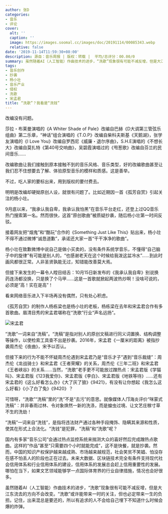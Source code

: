```yaml
---
author: 张D
categories:
- 音乐
- 评论
cover:
  alt: ''
  caption: ''
  image: https://images.soomal.cc/images/doc/20191114/00085343.webp
  relative: false
date: '2019-11-14T11:59:30+08:00'
description: 源自：音乐周报 | 版权：转载 |  平均/总评分：00.00/0
summary: 虽然随着AI（人工智能）作曲技术的进步，“洗歌”现象很有可能不减反增，但是大江东流去的方向不会改变。“洗歌”或许能带来一时的关注，但也必定带来一生的负担。记住，出来混总是要还的，所以有追求的人不会给自己埋下不知道什么时候会爆的炸弹。
tags:
- 音乐创作
- 抄袭
- 杨小壮
- 音乐产业
- 侵权
- 洗歌
- 宋孟君
title: “洗歌”？我看是“洗钱”
---
```


改编没有问题。

莎拉・布莱曼演唱的《A Whiter Shade of Pale》改编自巴赫《D大调第三管弦乐组曲》第二乐章，“神话”组合演唱的《T.O.P》改编自柴科夫斯基《天鹅湖》，张学友演唱的《I Love You》改编自罗西尼《威廉・退尔序曲》，S.H.E演唱的《不想长大》改编自莫扎特《第40号交响曲》，吴碧霞演唱过的《甩葱歌》改编自芬兰的民间音乐……

改编歌曲让我们接触到原本接触不到的音乐风格、音乐类型，好的改编歌曲甚至让我们忍不住想要去了解、体验原型音乐的模样和质感。这是善举。
  
不过，吃人家的要标出来，用到版权的要付费去。

明明是改编却硬拗原创人设，就很有问题了。比如近期因一首《孤芳自赏》引起关注的杨小壮。

9月底以来，“我承认我自卑，我承认我怕黑”在音乐平台走红，还登上过QQ音乐热门搜索第一名。然而很快，这首“原创歌曲”被质疑抄袭，随后杨小壮第一时间反驳。

接着网友把“烟鬼”和“酷玩”合作的《Something Just Like This》贴出来，杨小壮不得不通过微博“诚恳道歉”，承诺还大家一首“干干净净的歌曲”。

杨小壮在致歉微博中说自己是做小买卖的，没有条件系统学音乐，不懂得“自己脑子中的旋律”有可能是别人的，“也感谢老天在这个时候给我泼这盆冷水”……到此时画风都很正常。人非圣贤孰能无过，知错能改善莫大焉。
  
但接下来发生的一幕令人瞠目结舌：10月15日新发布的《我承认我自卑》别说换药连汤都没换，只是换了个马甲……这是一首歌就掀起两波热炒啊！没啥可说的，必须是“高！实在是高”！

看来网络音乐进入下半场再没有偶然，只有处心积虑。
 
《孤芳自赏》的制作人杨栋梁也是杨小壮的老板，杨栋梁在去年和宋孟君合作有多首歌曲。眉清目秀的宋孟君堪称在“洗歌”行业“声名远扬”。

![宋孟君](https://images.soomal.cc/images/doc/20191114/00085343.webp)





“洗歌”一词来自“洗稿”。“洗稿”是指对别人的原创文稿进行同义词置换、结构调整等操作，以使检索工具查不出是抄袭。2016年，宋孟君《一厘米的距离》被指抄袭周杰伦《夜曲》，宋予以否认。

但接下来的行为不能不怀疑周杰伦遇到宋孟君乃是“音乐才子”遇到“音乐裁缝”：周杰伦《龙战骑士》和宋孟君《王者荣耀》的关系，周杰伦《三年二班》和宋孟君《王者峡谷》的关系……当然，“洗歌”老手更不可能放过蹭热点：宋孟君版《学猫叫》、宋孟君版《123我爱你》、宋孟君版《李白》、宋孟君版《地铁等待》……还有宋孟君的《这么好看怎么办》《大了灰了狼》《9421》，有没有让你想起《我怎么这么好看》《小了白了兔》《9420》？

可惜呀，“洗歌”“洗稿”里的“洗”不是“去污”的意思。就像媒体人邝海炎评价“咪蒙式洗稿”：并非春雨过林、令对象焕然一新的洗涤，而是蝗虫过境、让文艺庄稼寸草不生的洗劫！
 
“洗稿”一词来自“洗钱”，是指将违法财产通过各种手段掩饰、隐瞒其来源和性质，使其在形式上合法化。“洗钱”是犯罪，“洗稿”和“洗歌”呢？
  
国内有多家“音乐公司”会通过热点监控系统来揣测大众的喜好然后完成蹭热点歌曲。这样的“作品”甚至“只需要四个小时就能完成”，这不是快餐，就是抄袭。然而，中国的知识产权保护越来越成熟、市场越来越规范，社会笑贫不笑娼、怕没存在感不怕丢人的阶段也正在过去。未来大数据、区块链技术完全有条件支持现代社会信用体系和行业信用体系的建设，信用体系的发展总会赶上信用重要性的发展。哪怕在当下，如果文艺领域能够学一点国际体育界的行业自律措施，情况也会好很多。
  
虽然随着AI（人工智能）作曲技术的进步，“洗歌”现象很有可能不减反增，但是大江东流去的方向不会改变。“洗歌”或许能带来一时的关注，但也必定带来一生的负担。记住，出来混总是要还的，所以有追求的人不会给自己埋下不知道什么时候会爆的炸弹。